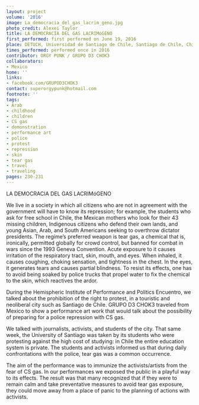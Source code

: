 ```yaml
---
layout: project
volume: '2016'
image: La_democracia_del_gas_lacrim_geno.jpg
photo_credit: Alexei Taylor
title: LA DEMOCRACIA DEL GAS LACRIMóGENO
first_performed: first performed on June 19, 2016
place: DETUCH, Universidad de Santiago de Chile, Santiago de Chile, Chile
times_performed: performed once in 2016
contributor: ORGY PUNK / GRUPO D3 CHOK3
collaborators:
- Mexico
home: ''
links:
- facebook.com/GRUPOD3CHOK3
contact: superorgypunk@hotmail.com
footnote: ''
tags:
- Arab
- childhood
- children
- CS gas
- demonstration
- performance art
- police
- protest
- repression
- skin
- tear gas
- travel
- traveling
pages: 230-231
---
```


LA DEMOCRACIA DEL GAS LACRIMóGENO

We live in a society in which all citizens who are not in agreement with the government will have to know its repression; for example, the students who ask for free school in Chile, the Mexican mothers who look for their 43 missing children, Indigenous citizens who defend their own lands, and young Asian, Arab, and South Americans seeking to overthrow dictator presidents. The regime’s preferred weapon is tear gas, a chemical that is, ironically, permitted globally for crowd control, but banned for combat in wars since the 1993 Geneva Convention. Acute exposure to it causes irritation of the respiratory tract, skin, mouth, and eyes. When inhaled, it causes coughing, choking sensation, and tightness in the chest. In the eyes, it generates tears and causes partial blindness. To resist its effects, one has to avoid being soaked by police trucks that propel water to fix the chemical to the skin, which reactives the ardor.

During the Hemispheric Institute of Performance and Politics Encuentro, we talked about the prohibition of the right to protest, in a touristic and neoliberal city such as Santiago de Chile. GRUPO D3 CHOK3 traveled from Mexico to show a performance art work that would talk about the possibility of preparing for a police repression with CS gas.

We talked with journalists, activists, and students of the city. That same week, the University of Santiago was taken by its students who were protesting against the high cost of studying: in Chile the entire education system is private. The students and activists informed us that during daily confrontations with the police, tear gas was a common occurrence.

The aim of the performance was to immunize the activists/artists from the fear of CS gas. In our performances we exposed the public in a playful way to its effects. The result was that many recognized that if they were to remain calm and take preventative measures to avoid tear gas exposure, they could move away from a place of panic to the planning of actions with activists.
